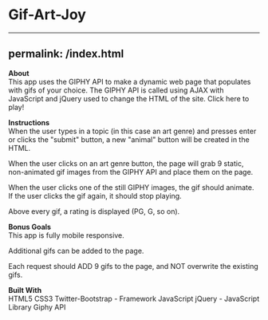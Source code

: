 # Gif-Art-Joy
---
permalink: /index.html
---
<strong>About</strong><br>
This app uses the GIPHY API to make a dynamic web page that populates with gifs of your choice. The GIPHY API is called using AJAX with JavaScript and jQuery used to change the HTML of the site. Click here to play!

<strong>Instructions</strong><br>
When the user types in a topic (in this case an art genre) and presses enter or clicks the "submit" button, a new "animal" button will be created in the HTML.

When the user clicks on an art genre button, the page will grab 9 static, non-animated gif images from the GIPHY API and place them on the page.

When the user clicks one of the still GIPHY images, the gif should animate. If the user clicks the gif again, it should stop playing.

Above every gif, a rating is displayed (PG, G, so on).

<strong>Bonus Goals</strong><br>
This app is fully mobile responsive.

Additional gifs can be added to the page.

Each request should ADD 9 gifs to the page, and NOT overwrite the existing gifs.

<strong>Built With</strong><br>
HTML5 CSS3 Twitter-Bootstrap - Framework JavaScript jQuery - JavaScript Library Giphy API
